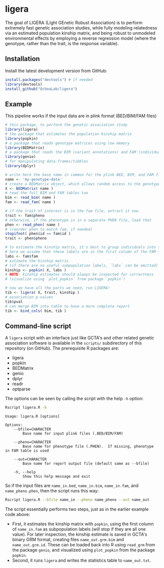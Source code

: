 # ligera

The goal of LIGERA (LIght GEnetic Robust Association) is to perform extremely fast genetic association studies, while fully modeling relatedness via an estimated population kinship matrix, and being robust to unmodeled environmental effects by employing a reverse regression model (where the genotype, rather than the trait, is the response variable).

## Installation

<!-- You can install the released version of ligera from [CRAN](https://CRAN.R-project.org) with: -->

<!-- ``` r -->
<!-- install.packages("ligera") -->
<!-- ``` -->

Install the latest development version from GitHub:
```R
install.packages("devtools") # if needed
library(devtools)
install_github("OchoaLab/ligera")
```

## Example

This pipeline works if the input data are in plink format (BED/BIM/FAM files)

``` r
# this package, to perform the genetic association study
library(ligera)
# the package that estimates the population kinship matrix
library(popkin)
# a package that reads genotype matrices using low memory
library(BEDMatrix)
# a package that reads the BIM (variant annotations) and FAM (individual annotations) files, and reads and writes other genetics files
library(genio)
# for manipulating data.frames/tibbles
library(dplyr)

# write here the base name in common for the plink BED, BIM, and FAM files
name <- 'my-genotype-data'
# create a BEDMatrix object, which allows random access to the genotypes
X <- BEDMatrix( name )
# read the full BIM and FAM tables too
bim <- read_bim( name )
fam <- read_fam( name )

# if the trait of interest is in the fam file, extract it now
trait <- fam$pheno
# otherwise, if the phenotype is in a separate PHEN file, load that
phen <- read_phen( name )
# (reorder phen to match fam, if needed)
stopifnot( phen$id == fam$id )
trait <- phen$pheno

# to estimate the kinship matrix, it's best to group individuals into subpopulations (so the minimum value can be estimated through averaging).
# here we assume that these labels are in the first column of the FAM file
labs <- fam$fam
# estimate the kinship matrix
# (if there are no useful subpopulation labels, `labs` can be omitted)
kinship <- popkin( X, labs )
# NOTE: kinship estimates should always be inspected for correctness
# (visualize using `plot_popkin` from package `popkin`)

# now we have all the parts we need, run LIGERA!
tib <- ligera( X, trait, kinship )
# association p-values
tib$pval
# can merge BIM into table to have a more complete report
tib <- bind_cols( bim, tib )
```

## Command-line script

A `ligera` script with an interface just like GCTA's and other related genetic association software is available in the `scripts/` subdirectory of this repository (on GitHub).
The prerequisite R packages are:

- ligera
- popkin
- BEDMatrix
- genio
- dplyr
- readr
- optparse

The options can be seen by calling the script with the help `-h` option:
```bash
Rscript ligera.R -h
```
```
Usage: ligera.R [options]

Options:
	--bfile=CHARACTER
		Base name for input plink files (.BED/BIM/FAM)

	--pheno=CHARACTER
		Base name for phenotype file (.PHEN).  If missing, phenotype in FAM table is used

	--out=CHARACTER
		Base name for report output file (default same as --bfile)

	-h, --help
		Show this help message and exit
```

So if the input files are `name_in.bed`, `name_in.bim`, `name_in.fam`, and `name_pheno.phen`, then the script runs this way:
```bash
Rscript ligera.R --bfile name_in --pheno name_pheno --out name_out
```
The script essentially performs two steps, just as in the earlier example code above:

- First, it estimates the kinship matrix with `popkin`, using the first column of `name_in.fam` as subpopulation labels (will stop if they are all one value).
  For later inspection, the kinship estimate is saved in GCTA's binary GRM format, creating files `name_out.grm.bim` and `name_out.grm.id`.
  These can be loaded back into R using `read_grm` from the package `genio`, and visualized using `plot_popkin` from the package `popkin`.
- Second, it runs `ligera` and writes the statistics table to `name_out.txt`.
